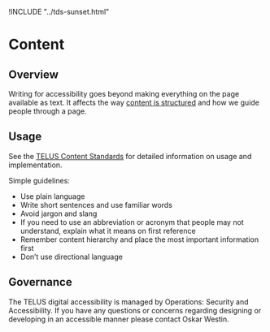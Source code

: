 !INCLUDE "../tds-sunset.html"

# Content

## Overview

Writing for accessibility goes beyond making everything on the page available as text. It affects the way
[content is structured](http://standards.teluswebteam.com/accessibility/requirements/content-structured-semantically) and
how we guide people through a page.

## Usage

See the [TELUS Content Standards](https://docs.google.com/a/telus.com/document/d/1hEAbRxEeKDwruhYKsNnF-788rZ_W10gyAO2-0IPM5uo/edit?usp=sharing)
for detailed information on usage and implementation.

Simple guidelines:

- Use plain language
- Write short sentences and use familiar words
- Avoid jargon and slang
- If you need to use an abbreviation or acronym that people may not understand, explain what it means on first reference
- Remember content hierarchy and place the most important information first
- Don’t use directional language

## Governance

The TELUS digital accessibility is managed by Operations: Security and Accessibility. If you have any questions or concerns
regarding designing or developing in an accessible manner please contact Oskar Westin.
